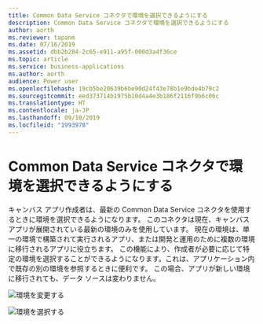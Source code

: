 ```yaml
---
title: Common Data Service コネクタで環境を選択できるようにする
description: Common Data Service コネクタで環境を選択できるようにする
author: aorth
ms.reviewer: tapanm
ms.date: 07/16/2019
ms.assetid: dbb2b284-2c65-e911-a95f-000d3a4f36ce
ms.topic: article
ms.service: business-applications
ms.author: aorth
audience: Power user
ms.openlocfilehash: 19cb5be20639b6be90d24f43e78b1e9bde4b79c2
ms.sourcegitcommit: eed373714b1975b10d4a4e3b186f2116f9b6c06c
ms.translationtype: HT
ms.contentlocale: ja-JP
ms.lasthandoff: 09/10/2019
ms.locfileid: "1993978"
---
```

# <a name="enable-common-data-service-connector-to-select-an-environment"></a>Common Data Service コネクタで環境を選択できるようにする



キャンバス アプリ作成者は、最新の Common Data Service コネクタを使用するときに環境を選択できるようになります。  このコネクタは現在、キャンバス アプリが展開されている最新の環境のみを使用しています。  現在の環境は、単一の環境で構築されて実行されるアプリ、または開発と運用のために複数の環境に移行されるアプリに役立ちます。  この機能により、作成者が必要に応じて特定の環境を選択することができるようになります。これは、アプリケーション内で既存の別の環境を参照するときに便利です。  この場合、アプリが新しい環境に移行されても、データ ソースは変わりません。


![環境を変更する](media/cds-connector-connector-change-environment.png "環境を変更する")

![環境を選択する](media/cds-connector-select-environment.png "環境を選択する")
